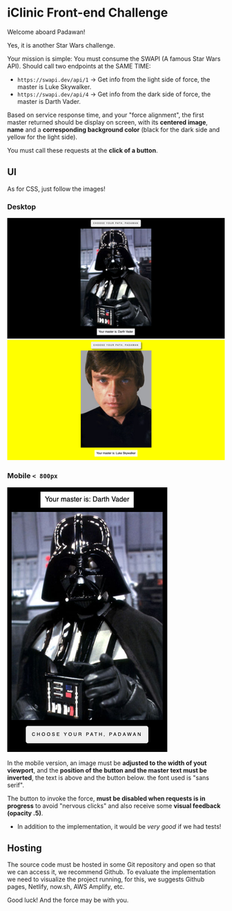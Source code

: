 # iClinic Front-end Challenge

Welcome aboard Padawan!

Yes, it is another Star Wars challenge.

Your mission is simple:
You must consume the SWAPI (A famous Star Wars API).
Should call two endpoints at the SAME TIME:
- `https://swapi.dev/api/1`  -> Get info from the light side of force, the master is Luke Skywalker.
- `https://swapi.dev/api/4`  -> Get info from the dark side of force, the master is Darth Vader.

Based on service response time, and your "force alignment", the first master returned should be display on screen, with its **centered image**, **name** and a **corresponding background color** (black for the dark side and yellow for the light side).

You must call these requests at the **click of a button**.

## UI
As for CSS, just follow the images! 

### Desktop
![Dark Side](dark-side.png?raw=true "Dark side")
![Light Side](light-side.png?raw=true "Light side")

### Mobile `< 800px`
![Dark Side Mobile](dark-side-mobile.png?raw=true "Dark side mobile")

In the mobile version, an image must be **adjusted to the width of yout viewport**, and the **position of the button and the master text must be inverted**, the text is above and the button below. the font used is "sans serif".

The button to invoke the force, **must be disabled when requests is in progress** to avoid "nervous clicks" and also receive some **visual feedback (opacity .5)**.

- In addition to the implementation, it would be *very good* if we had tests!

## Hosting
The source code must be hosted in some Git repository and open so that we can access it, we recommend Github.
To evaluate the implementation we need to visualize the project running, for this, we suggests Github pages, Netlify, now.sh, AWS Amplify, etc.

Good luck! And the force may be with you.
